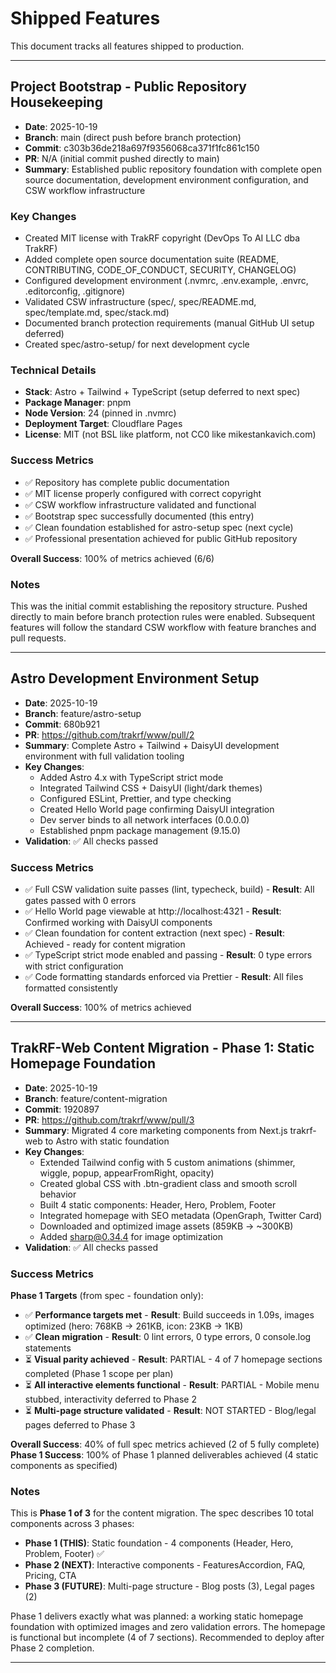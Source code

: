 # Shipped Features

This document tracks all features shipped to production.

---

## Project Bootstrap - Public Repository Housekeeping

- **Date**: 2025-10-19
- **Branch**: main (direct push before branch protection)
- **Commit**: c303b36de218a697f9356068ca371f1fc861c150
- **PR**: N/A (initial commit pushed directly to main)
- **Summary**: Established public repository foundation with complete open source documentation, development environment configuration, and CSW workflow infrastructure

### Key Changes

- Created MIT license with TrakRF copyright (DevOps To AI LLC dba TrakRF)
- Added complete open source documentation suite (README, CONTRIBUTING, CODE_OF_CONDUCT, SECURITY, CHANGELOG)
- Configured development environment (.nvmrc, .env.example, .envrc, .editorconfig, .gitignore)
- Validated CSW infrastructure (spec/, spec/README.md, spec/template.md, spec/stack.md)
- Documented branch protection requirements (manual GitHub UI setup deferred)
- Created spec/astro-setup/ for next development cycle

### Technical Details

- **Stack**: Astro + Tailwind + TypeScript (setup deferred to next spec)
- **Package Manager**: pnpm
- **Node Version**: 24 (pinned in .nvmrc)
- **Deployment Target**: Cloudflare Pages
- **License**: MIT (not BSL like platform, not CC0 like mikestankavich.com)

### Success Metrics

- ✅ Repository has complete public documentation
- ✅ MIT license properly configured with correct copyright
- ✅ CSW workflow infrastructure validated and functional
- ✅ Bootstrap spec successfully documented (this entry)
- ✅ Clean foundation established for astro-setup spec (next cycle)
- ✅ Professional presentation achieved for public GitHub repository

**Overall Success**: 100% of metrics achieved (6/6)

### Notes

This was the initial commit establishing the repository structure. Pushed directly to main before branch protection rules were enabled. Subsequent features will follow the standard CSW workflow with feature branches and pull requests.

---

## Astro Development Environment Setup

- **Date**: 2025-10-19
- **Branch**: feature/astro-setup
- **Commit**: 680b921
- **PR**: https://github.com/trakrf/www/pull/2
- **Summary**: Complete Astro + Tailwind + DaisyUI development environment with full validation tooling
- **Key Changes**:
  - Added Astro 4.x with TypeScript strict mode
  - Integrated Tailwind CSS + DaisyUI (light/dark themes)
  - Configured ESLint, Prettier, and type checking
  - Created Hello World page confirming DaisyUI integration
  - Dev server binds to all network interfaces (0.0.0.0)
  - Established pnpm package management (9.15.0)
- **Validation**: ✅ All checks passed

### Success Metrics

- ✅ Full CSW validation suite passes (lint, typecheck, build) - **Result**: All gates passed with 0 errors
- ✅ Hello World page viewable at http://localhost:4321 - **Result**: Confirmed working with DaisyUI components
- ✅ Clean foundation for content extraction (next spec) - **Result**: Achieved - ready for content migration
- ✅ TypeScript strict mode enabled and passing - **Result**: 0 type errors with strict configuration
- ✅ Code formatting standards enforced via Prettier - **Result**: All files formatted consistently

**Overall Success**: 100% of metrics achieved

---

## TrakRF-Web Content Migration - Phase 1: Static Homepage Foundation

- **Date**: 2025-10-19
- **Branch**: feature/content-migration
- **Commit**: 1920897
- **PR**: https://github.com/trakrf/www/pull/3
- **Summary**: Migrated 4 core marketing components from Next.js trakrf-web to Astro with static foundation
- **Key Changes**:
  - Extended Tailwind config with 5 custom animations (shimmer, wiggle, popup, appearFromRight, opacity)
  - Created global CSS with .btn-gradient class and smooth scroll behavior
  - Built 4 static components: Header, Hero, Problem, Footer
  - Integrated homepage with SEO metadata (OpenGraph, Twitter Card)
  - Downloaded and optimized image assets (859KB → ~300KB)
  - Added sharp@0.34.4 for image optimization
- **Validation**: ✅ All checks passed

### Success Metrics

**Phase 1 Targets** (from spec - foundation only):
- ✅ **Performance targets met** - **Result**: Build succeeds in 1.09s, images optimized (hero: 768KB → 261KB, icon: 23KB → 1KB)
- ✅ **Clean migration** - **Result**: 0 lint errors, 0 type errors, 0 console.log statements
- ⏳ **Visual parity achieved** - **Result**: PARTIAL - 4 of 7 homepage sections completed (Phase 1 scope per plan)
- ⏳ **All interactive elements functional** - **Result**: PARTIAL - Mobile menu stubbed, interactivity deferred to Phase 2
- ⏳ **Multi-page structure validated** - **Result**: NOT STARTED - Blog/legal pages deferred to Phase 3

**Overall Success**: 40% of full spec metrics achieved (2 of 5 fully complete)
**Phase 1 Success**: 100% of Phase 1 planned deliverables achieved (4 static components as specified)

### Notes

This is **Phase 1 of 3** for the content migration. The spec describes 10 total components across 3 phases:
- **Phase 1 (THIS)**: Static foundation - 4 components (Header, Hero, Problem, Footer) ✅
- **Phase 2 (NEXT)**: Interactive components - FeaturesAccordion, FAQ, Pricing, CTA
- **Phase 3 (FUTURE)**: Multi-page structure - Blog posts (3), Legal pages (2)

Phase 1 delivers exactly what was planned: a working static homepage foundation with optimized images and zero validation errors. The homepage is functional but incomplete (4 of 7 sections). Recommended to deploy after Phase 2 completion.

---

